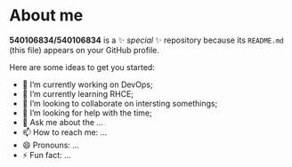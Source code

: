 # About me

**540106834/540106834** is a ✨ _special_ ✨ repository because its `README.md` (this file) appears on your GitHub profile.

Here are some ideas to get you started:

- 🔭 I’m currently working on DevOps;
- 🌱 I’m currently learning RHCE;
- 👯 I’m looking to collaborate on intersting somethings;
- 🤔 I’m looking for help with the time;
- 💬 Ask me about the ...
- 📫 How to reach me: ...
- 😄 Pronouns: ...
- ⚡ Fun fact: ...
